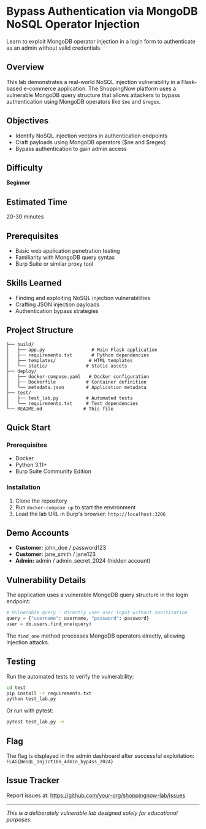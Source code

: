 # Bypass Authentication via MongoDB NoSQL Operator Injection

Learn to exploit MongoDB operator injection in a login form to authenticate as an admin without valid credentials.

## Overview

This lab demonstrates a real-world NoSQL injection vulnerability in a Flask-based e-commerce application. The ShoppingNow platform uses a vulnerable MongoDB query structure that allows attackers to bypass authentication using MongoDB operators like `$ne` and `$regex`.

## Objectives

- Identify NoSQL injection vectors in authentication endpoints
- Craft payloads using MongoDB operators ($ne and $regex)
- Bypass authentication to gain admin access

## Difficulty

**Beginner**

## Estimated Time

20-30 minutes

## Prerequisites

- Basic web application penetration testing
- Familiarity with MongoDB query syntax
- Burp Suite or similar proxy tool

## Skills Learned

- Finding and exploiting NoSQL injection vulnerabilities
- Crafting JSON injection payloads
- Authentication bypass strategies

## Project Structure

```
├── build/
│   ├── app.py                 # Main Flask application
│   ├── requirements.txt       # Python dependencies
│   ├── templates/            # HTML templates
│   └── static/              # Static assets
├── deploy/
│   ├── docker-compose.yaml   # Docker configuration
│   ├── Dockerfile           # Container definition
│   └── metadata.json        # Application metadata
├── test/
│   ├── test_lab.py          # Automated tests
│   └── requirements.txt     # Test dependencies
└── README.md               # This file
```

## Quick Start

### Prerequisites
- Docker
- Python 3.11+
- Burp Suite Community Edition

### Installation
1. Clone the repository
2. Run `docker-compose up` to start the environment
3. Load the lab URL in Burp's browser: `http://localhost:3206`

## Demo Accounts

- **Customer:** john_doe / password123
- **Customer:** jane_smith / jane123
- **Admin:** admin / admin_secret_2024 (hidden account)

## Vulnerability Details

The application uses a vulnerable MongoDB query structure in the login endpoint:

```python
# Vulnerable query - directly uses user input without sanitization
query = {"username": username, "password": password}
user = db.users.find_one(query)
```

The `find_one` method processes MongoDB operators directly, allowing injection attacks.

## Testing

Run the automated tests to verify the vulnerability:

```bash
cd test
pip install -r requirements.txt
python test_lab.py
```

Or run with pytest:

```bash
pytest test_lab.py -v
```

## Flag

The flag is displayed in the admin dashboard after successful exploitation:
`FLAG{NoSQL_1nj3ct10n_4dm1n_byp4ss_2024}`

## Issue Tracker

Report issues at: https://github.com/your-org/shoppingnow-lab/issues

---

*This is a deliberately vulnerable lab designed solely for educational purposes.* 